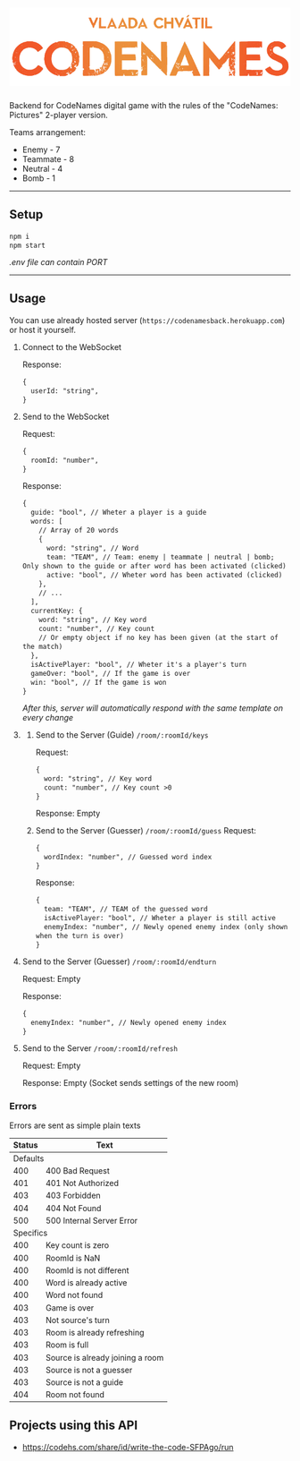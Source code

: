 # ![CodeNames Back](./docs/logo.png)

Backend for CodeNames digital game with the rules of the "CodeNames: Pictures" 2-player version.

Teams arrangement:

- Enemy - 7
- Teammate - 8
- Neutral - 4
- Bomb - 1

---

## Setup

```
npm i
npm start
```

_.env file can contain PORT_

---

## Usage

You can use already hosted server (`https://codenamesback.herokuapp.com`) or host it yourself.

1. Connect to the WebSocket

   Response:

   ```json5
   {
     userId: "string",
   }
   ```

2. Send to the WebSocket

   Request:

   ```json5
   {
     roomId: "number",
   }
   ```

   Response:

   ```json5
   {
     guide: "bool", // Wheter a player is a guide
     words: [
       // Array of 20 words
       {
         word: "string", // Word
         team: "TEAM", // Team: enemy | teammate | neutral | bomb; Only shown to the guide or after word has been activated (clicked)
         active: "bool", // Wheter word has been activated (clicked)
       },
       // ...
     ],
     currentKey: {
       word: "string", // Key word
       count: "number", // Key count
       // Or empty object if no key has been given (at the start of the match)
     },
     isActivePlayer: "bool", // Wheter it's a player's turn
     gameOver: "bool", // If the game is over
     win: "bool", // If the game is won
   }
   ```

   _After this, server will automatically respond with the same template on every change_

3. 1. Send to the Server (Guide) `/room/:roomId/keys`

      Request:

      ```json5
      {
        word: "string", // Key word
        count: "number", // Key count >0
      }
      ```

      Response: Empty

   2. Send to the Server (Guesser) `/room/:roomId/guess`
      Request:
      ```json5
      {
        wordIndex: "number", // Guessed word index
      }
      ```
      Response:
      ```json5
      {
        team: "TEAM", // TEAM of the guessed word
        isActivePlayer: "bool", // Wheter a player is still active
        enemyIndex: "number", // Newly opened enemy index (only shown when the turn is over)
      }
      ```

4. Send to the Server (Guesser) `/room/:roomId/endturn`

   Request: Empty

   Response:

   ```json5
   {
     enemyIndex: "number", // Newly opened enemy index
   }
   ```

5. Send to the Server `/room/:roomId/refresh`

   Request: Empty

   Response: Empty (Socket sends settings of the new room)

### Errors

Errors are sent as simple plain texts

<table>
  <thead>
    <th>Status</th>
    <th>Text</th>
  </thead>
  <tr>
    <td colspan="2">Defaults</td>
  </tr>
  <tr>
    <td>400</td>
    <td>400 Bad Request</td>
  </tr>
  <tr>
    <td>401</td>
    <td>401 Not Authorized</td>
  </tr>
  <tr>
    <td>403</td>
    <td>403 Forbidden</td>
  </tr>
  <tr>
    <td>404</td>
    <td>404 Not Found</td>
  </tr>
  <tr>
    <td>500</td>
    <td>500 Internal Server Error</td>
  </tr>
  <tr>
    <td colspan="2">Specifics</td>
  </tr>
  <tr>
    <td>400</td>
    <td>Key count is zero</td>
  </tr>
  <tr>
    <td>400</td>
    <td>RoomId is NaN</td>
  </tr>
  <tr>
    <td>400</td>
    <td>RoomId is not different</td>
  </tr>
  <tr>
    <td>400</td>
    <td>Word is already active</td>
  </tr>
  <tr>
    <td>400</td>
    <td>Word not found</td>
  </tr>
  <tr>
    <td>403</td>
    <td>Game is over</td>
  </tr>
  <tr>
    <td>403</td>
    <td>Not source's turn</td>
  </tr>
  <tr>
    <td>403</td>
    <td>Room is already refreshing</td>
  </tr>
  <tr>
    <td>403</td>
    <td>Room is full</td>
  </tr>
  <tr>
    <td>403</td>
    <td>Source is already joining a room</td>
  </tr>
  <tr>
    <td>403</td>
    <td>Source is not a guesser</td>
  </tr>
  <tr>
    <td>403</td>
    <td>Source is not a guide</td>
  </tr>
  <tr>
    <td>404</td>
    <td>Room not found</td>
  </tr>
</table>

## Projects using this API

- https://codehs.com/share/id/write-the-code-SFPAgo/run
